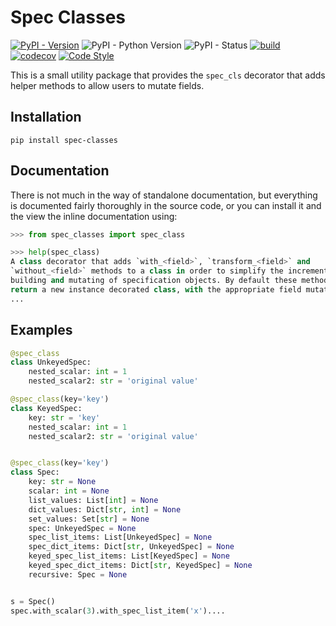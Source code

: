 # Spec Classes
[![PyPI - Version](https://img.shields.io/pypi/v/spec-classes.svg)](https://pypi.org/project/spec-classes/)
![PyPI - Python Version](https://img.shields.io/pypi/pyversions/spec-classes.svg)
![PyPI - Status](https://img.shields.io/pypi/status/spec-classes.svg)
[![build](https://img.shields.io/github/workflow/status/matthewwardrop/spec-classes/Run%20Tox%20Tests)](https://github.com/matthewwardrop/spec-classes/actions?query=workflow%3A%22Run+Tox+Tests%22)
[![codecov](https://codecov.io/gh/matthewwardrop/spec-classes/branch/master/graph/badge.svg)](https://codecov.io/gh/matthewwardrop/spec-classes)
[![Code Style](https://img.shields.io/badge/code%20style-black-black)](https://github.com/psf/black)

This is a small utility package that provides the `spec_cls` decorator
that adds helper methods to allow users to mutate fields.

## Installation

```shell
pip install spec-classes
```

## Documentation
There is not much in the way of standalone documentation, but everything
is documented fairly thoroughly in the source code, or you can
install it and the view the inline documentation using:

```python
>>> from spec_classes import spec_class

>>> help(spec_class)
A class decorator that adds `with_<field>`, `transform_<field>` and
`without_<field>` methods to a class in order to simplify the incremental
building and mutating of specification objects. By default these methods
return a new instance decorated class, with the appropriate field mutated.
...
```

## Examples

```python
@spec_class
class UnkeyedSpec:
    nested_scalar: int = 1
    nested_scalar2: str = 'original value'

@spec_class(key='key')
class KeyedSpec:
    key: str = 'key'
    nested_scalar: int = 1
    nested_scalar2: str = 'original value'


@spec_class(key='key')
class Spec:
    key: str = None
    scalar: int = None
    list_values: List[int] = None
    dict_values: Dict[str, int] = None
    set_values: Set[str] = None
    spec: UnkeyedSpec = None
    spec_list_items: List[UnkeyedSpec] = None
    spec_dict_items: Dict[str, UnkeyedSpec] = None
    keyed_spec_list_items: List[KeyedSpec] = None
    keyed_spec_dict_items: Dict[str, KeyedSpec] = None
    recursive: Spec = None


s = Spec()
spec.with_scalar(3).with_spec_list_item('x')....
```
